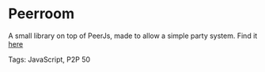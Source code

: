 # Peerroom

A small library on top of PeerJs,
made to allow a simple party system.
Find it [here](https://github.com/hhhhhhhhhn/peerroom)

Tags: JavaScript, P2P
50
